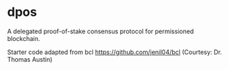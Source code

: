 # dpos
A delegated proof-of-stake consensus protocol for permissioned blockchain.

Starter code adapted from bcl https://github.com/jenil04/bcl (Courtesy: Dr. Thomas Austin)
